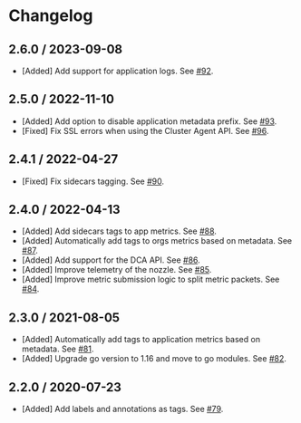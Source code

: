 # Changelog

## 2.6.0 / 2023-09-08

* [Added] Add support for application logs. See [#92](https://github.com/DataDog/datadog-firehose-nozzle/pull/92).

## 2.5.0 / 2022-11-10

* [Added] Add option to disable application metadata prefix. See [#93](https://github.com/DataDog/datadog-firehose-nozzle/pull/93).
* [Fixed] Fix SSL errors when using the Cluster Agent API. See [#96](https://github.com/DataDog/datadog-firehose-nozzle/pull/96).

## 2.4.1 / 2022-04-27

* [Fixed] Fix sidecars tagging. See [#90](https://github.com/DataDog/datadog-firehose-nozzle/pull/90).

## 2.4.0 / 2022-04-13

* [Added] Add sidecars tags to app metrics. See [#88](https://github.com/DataDog/datadog-firehose-nozzle/pull/88).
* [Added] Automatically add tags to orgs metrics based on metadata. See [#87](https://github.com/DataDog/datadog-firehose-nozzle/pull/87).
* [Added] Add support for the DCA API. See [#86](https://github.com/DataDog/datadog-firehose-nozzle/pull/86).
* [Added] Improve telemetry of the nozzle. See [#85](https://github.com/DataDog/datadog-firehose-nozzle/pull/85).
* [Added] Improve metric submission logic to split metric packets. See [#84](https://github.com/DataDog/datadog-firehose-nozzle/pull/84).

## 2.3.0 / 2021-08-05

* [Added] Automatically add tags to application metrics based on metadata. See [#81](https://github.com/DataDog/datadog-firehose-nozzle/pull/81).
* [Added] Upgrade go version to 1.16 and move to go modules. See [#82](https://github.com/DataDog/datadog-firehose-nozzle/pull/82).

## 2.2.0 / 2020-07-23

* [Added] Add labels and annotations as tags. See [#79](https://github.com/DataDog/datadog-firehose-nozzle/pull/79).
